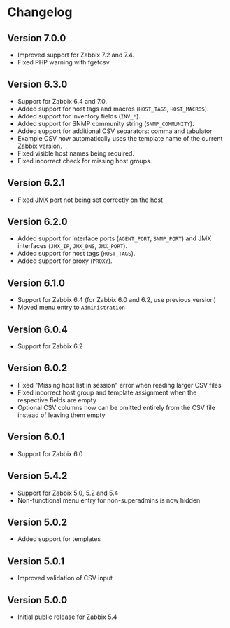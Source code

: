 # Changelog

## Version 7.0.0

* Improved support for Zabbix 7.2 and 7.4.
* Fixed PHP warning with fgetcsv.

## Version 6.3.0

* Support for Zabbix 6.4 and 7.0.
* Added support for host tags and macros (`HOST_TAGS`, `HOST_MACROS`).
* Added support for inventory fields (`INV_*`).
* Added support for SNMP community string (`SNMP_COMMUNITY`).
* Added support for additional CSV separators: comma and tabulator
* Example CSV now automatically uses the template name of the current Zabbix version.
* Fixed visible host names being required.
* Fixed incorrect check for missing host groups.

## Version 6.2.1

* Fixed JMX port not being set correctly on the host

## Version 6.2.0

* Added support for interface ports (`AGENT_PORT`, `SNMP_PORT`) and JMX interfaces (`JMX_IP`, `JMX_DNS`, `JMX_PORT`).
* Added support for host tags (`HOST_TAGS`).
* Added support for proxy (`PROXY`).

## Version 6.1.0

* Support for Zabbix 6.4 (for Zabbix 6.0 and 6.2, use previous version)
* Moved menu entry to `Administration`

## Version 6.0.4

* Support for Zabbix 6.2

## Version 6.0.2

* Fixed "Missing host list in session" error when reading larger CSV files
* Fixed incorrect host group and template assignment when the respective fields are empty
* Optional CSV columns now can be omitted entirely from the CSV file instead of leaving them empty

## Version 6.0.1

* Support for Zabbix 6.0

## Version 5.4.2

* Support for Zabbix 5.0, 5.2 and 5.4
* Non-functional menu entry for non-superadmins is now hidden

## Version 5.0.2

* Added support for templates

## Version 5.0.1

* Improved validation of CSV input

## Version 5.0.0

* Initial public release for Zabbix 5.4
